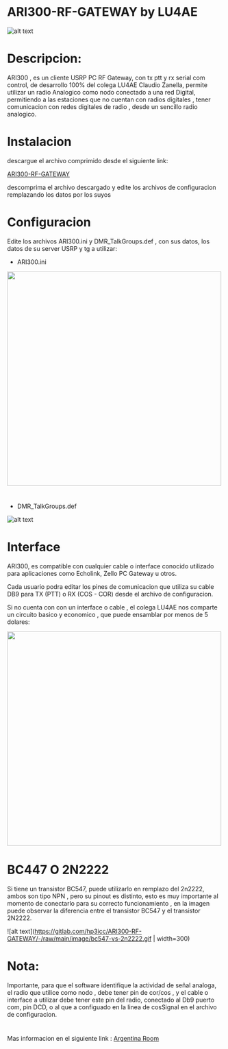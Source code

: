 # ARI300-RF-GATEWAY by LU4AE

![alt text](https://gitlab.com/hp3icc/ARI300-RF-GATEWAY/-/raw/main/image/ari300rf-gateway.jpg)

#

# Descripcion:

ARI300 , es un cliente USRP PC RF Gateway, con tx ptt y rx serial com control, de desarrollo 100% del colega LU4AE Claudio Zanella, permite utilizar un radio Analogico como nodo conectado a una red Digital, permitiendo a las estaciones que no cuentan con radios digitales , tener comunicacion con redes digitales de radio , desde un sencillo radio analogico.

#

# Instalacion 

descargue el archivo comprimido desde el siguiente link:

<p><a href="https://gitlab.com/hp3icc/ARI300-RF-GATEWAY/-/raw/main/ARI300_RF_Gateway.zip?ref_type=heads&inline=false" target="_blank">ARI300-RF-GATEWAY</a></p>

descomprima el archivo descargado y edite los archivos de configuracion remplazando los datos por los suyos 

#

# Configuracion 

Edite los archivos ARI300.ini y DMR_TalkGroups.def , con sus datos, los datos de su server USRP y tg a utilizar:

* ARI300.ini

<img src="https://gitlab.com/hp3icc/ARI300-RF-GATEWAY/-/raw/main/image/ARI300INI.jpg" width="500" height="500">

#

* DMR_TalkGroups.def

![alt text](https://gitlab.com/hp3icc/ARI300-RF-GATEWAY/-/raw/main/image/DMR_TalkGroups.jpg)

#

# Interface

ARI300, es compatible con cualquier cable o interface conocido utilizado para aplicaciones como Echolink, Zello PC Gateway u otros.

Cada usuario podra editar los pines de comunicacion que utiliza su cable DB9 para TX (PTT) o RX (COS - COR) desde el archivo de configuracion.

Si no cuenta con con un interface o cable , el colega LU4AE nos comparte un circuito basico y economico , que puede ensamblar por menos de 5 dolares: 

<img src="https://gitlab.com/hp3icc/ARI300-RF-GATEWAY/-/raw/main/image/Interface-ARI300.jpg" width="500" height="500">

#

# BC447 O 2N2222

Si tiene un transistor  BC547, puede utilizarlo en remplazo del 2n2222, ambos son tipo NPN , pero su pinout es distinto, esto es muy importante al momento de conectarlo para su correcto funcionamiento , en la imagen puede observar la diferencia entre el transistor BC547 y el transistor 2N2222. 


![alt text](https://gitlab.com/hp3icc/ARI300-RF-GATEWAY/-/raw/main/image/bc547-vs-2n2222.gif | width=300)

#

# Nota:

Importante, para que el software identifique la actividad de señal analoga, el radio que utilice como nodo , debe tener pin de cor/cos , y el cable o interface a utilizar debe tener este pin del radio, conectado al Db9 puerto com, pin DCD, o al que a configuado en la linea de cosSignal en el archivo de configuracion.

#

<p>Mas informacion en el siguiente link : <a href="https://lu4ae.com.ar/" target="_blank">Argentina Room</a></p>
